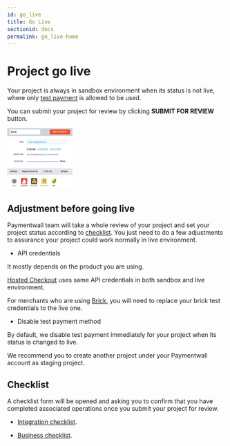 ```yaml
---
id: go_live
title: Go Live
sectionid: docs
permalink: go_live-home
---
```


# Project go live

Your project is always in sandbox environment when its status is not live, where only [test payment](/sandbox/test-payment) is allowed to be used.

You can submit your project for review by clicking **SUBMIT FOR REVIEW** button.

<div class="docs-img">
	<img src="/textures/pic/reference/golive/golive-submit-for-review.png" style="max-width: 30%">
</div>

## Adjustment before going live

Paymentwall team will take a whole review of your project and set your project status according to [checklist](#checklist). You just need to do a few adjustments to assurance your project could work normally in live environment.

* API credentials

It mostly depends on the product you are using.

[Hosted Checkout](/hosted-home) uses same API credentials in both sandbox and live environment.

For merchants who are using [Brick](/direct/brick-home), you will need to replace your brick test credentials to the live one.

* Disable test payment method

By default, we disable test payment immediately for your project when its status is changed to live. 

We recommend you to create another project under your Paymentwall account as staging project.

## Checklist

A checklist form will be opened and asking you to confirm that you have completed associated operations once you submit your project for review.

* [Integration checklist](/go_live-technical).

* [Business checklist](/go_live-business).


